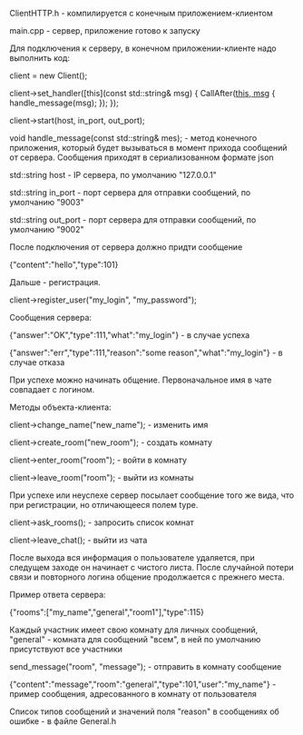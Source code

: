 ClientHTTP.h - компилируется с конечным приложением-клиентом

main.cpp - сервер, приложение готово к запуску

Для подключения к серверу, в конечном приложении-клиенте надо выполнить код:

  client = new Client();
  
  client->set_handler([this](const std::string& msg) {
       CallAfter([this, msg]() {
           handle_message(msg);
           });
       });
       
  client->start(host, in_port, out_port);

  void handle_message(const std::string& mes); - метод конечного приложения, который будет вызываться в момент прихода сообщений от сервера. Сообщения приходят в сериализованном формате json
  
std::string host - IP сервера, по умолчанию "127.0.0.1"

std::string in_port - порт сервера для отправки сообщений, по умолчанию "9003"

std::string out_port - порт сервера для отправки сообщений, по умолчанию "9002"

После подключения от сервера должно придти сообщение 

{"content":"hello","type":101}

Дальше - регистрация.

client->register_user("my_login", "my_password");

Сообщения сервера:

{"answer":"OK","type":111,"what":"my_login"} - в случае успеха

{"answer":"err","type":111,"reason":"some reason","what":"my_login"} - в случае отказа

При успехе можно начинать общение. Первоначальное имя в чате совпадает с логином.

Методы объекта-клиента:

client->change_name("new_name"); - изменить имя

client->сreate_room("new_room"); - создать комнату

client->enter_room("room"); - войти в комнату

client->leave_room("room"); - выйти из комнаты

При успехе или неуспехе сервер посылает сообщение того же вида, что при регистрации, но отличающееся полем type.

client->ask_rooms(); - запросить список комнат

client->leave_chat(); - выйти из чата

После выхода вся информация о пользователе удаляется, при следущем заходе он начинает с чистого листа. После случайной потери связи и повторного логина общение продолжается с прежнего места.

Пример ответа сервера:

{"rooms":["my_name","general","room1"],"type":115}

Каждый участник имеет свою комнату для личных сообщений, "general" - комната для сообщений "всем", в ней по умолчанию присутствуют все участники

send_message("room", "message"); - отправить в комнату сообщение

{"content":"message","room":"general","type":101,"user":"my_name"} - пример сообщения, адресованного в комнату от пользователя

Список типов сообщений и значений поля "reason" в сообщениях об ошибке - в файле General.h

